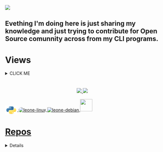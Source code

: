 <img src="https://raw.githubusercontent.com/gist/leone-sh/6e3b16412a536a9f5dbe24a064f293a5/raw/02213dd2fa75f5481e708fc2c490207c8959592a/cut-linux.svg">

## Evething I'm doing here is just sharing my knowledge and just trying to contribute for Open Source comunnity across from my CLI programs.

# Views
<details><summary>CLICK ME</summary>
<p>
  
<p align="left"> <img src="https://komarev.com/ghpvc/?username=leone-sh&color=yellow" alt="Profile views" /> </p>

</p>
</details>

#


<div align="center">
  
  <a href="https://github.com/leone-sh">
  <img height="180em" src="https://github-readme-stats.vercel.app/api?username=leone-sh&show_icons=true&theme=tokyonight&include_all_commits=true&count_private=true"/>
  <img height="180em" src="https://github-readme-stats.vercel.app/api/top-langs/?username=leone-sh&layout=compact&langs_count=7&theme=tokyonight"/>
</div>


</div>

<div style="display: inline_block"><br>
 


 
 
 <img align="center" alt="leone-Python" height="30" width="40" src="https://raw.githubusercontent.com/devicons/devicon/master/icons/python/python-original.svg">
 

 
 <img align="center" alt="leone-linux"  style="border-radius:50px;" src="https://icongr.am/devicon/linux-plain.svg?size=48&color=000000">

 
 <img align="center" alt="leone-debian" src="https://icongr.am/devicon/debian-plain.svg?size=48&color=db0a0a">

 <img src="https://img.icons8.com/color/512/bash.png" width="40" height="40">
 
</div>
 
 
 

# Repos

<details><summary>Main Repository</summary>
<p>

<div>

  [![Readme Card](https://github-readme-stats.vercel.app/api/pin/?username=leone-sh&repo=pygramy&theme=tokyonight)](https://github.com/leone-sh/pygramy)
  
</div>

</p>
</details>
  
